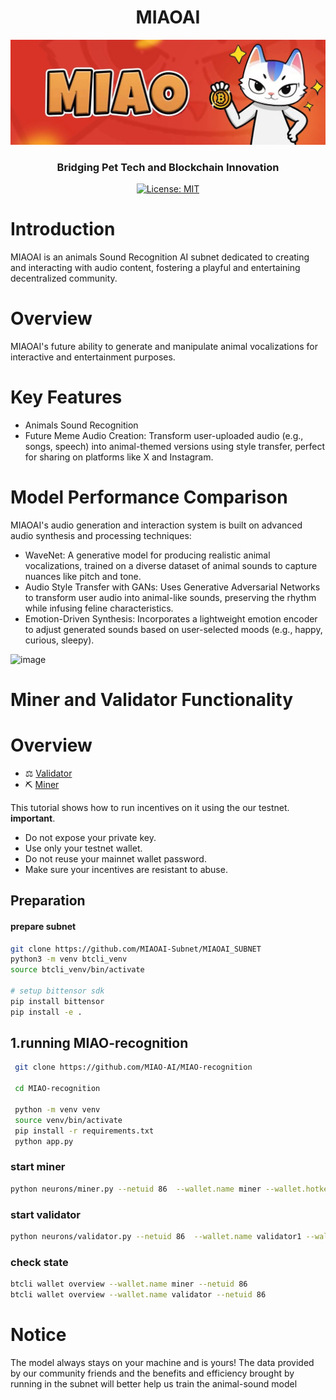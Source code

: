 <div align="center">

# **MIAOAI** <!-- omit in toc -->
![hero](./asset/offline.jpg)
### Bridging Pet Tech and Blockchain Innovation <!-- omit in toc -->


[![License: MIT](https://img.shields.io/badge/License-MIT-yellow.svg)](https://opensource.org/licenses/MIT)

</div>

#  Introduction

MIAOAI is an animals Sound Recognition AI subnet dedicated to creating and interacting with audio content, fostering a playful and entertaining decentralized community.

# Overview
MIAOAI's future ability to generate and manipulate animal vocalizations for interactive and entertainment purposes.

# Key Features

- Animals Sound Recognition
-	Future Meme Audio Creation: Transform user-uploaded audio (e.g., songs, speech) into animal-themed versions using style transfer, perfect for sharing on platforms like X and Instagram.

# Model Performance Comparison

MIAOAI's audio generation and interaction system is built on advanced audio synthesis and processing techniques:
-	WaveNet: A generative model for producing realistic animal vocalizations, trained on a diverse dataset of animal sounds to capture nuances like pitch and tone.
-	Audio Style Transfer with GANs: Uses Generative Adversarial Networks to transform user audio into animal-like sounds, preserving the rhythm while infusing feline characteristics.
-	Emotion-Driven Synthesis: Incorporates a lightweight emotion encoder to adjust generated sounds based on user-selected moods (e.g., happy, curious, sleepy).

<img width="416" alt="image" src="https://github.com/user-attachments/assets/a25d4cc0-bbca-4f74-b587-852a706e800e">

# Miner and Validator Functionality

# Overview
- ⚖️ [Validator](./docs/validator.md)
- ⛏️ [Miner](./docs/miner.md)

This tutorial shows how to  run incentives on it using the our testnet.
**important**.
- Do not expose your private key.
- Use only your testnet wallet.
- Do not reuse your mainnet wallet password.
- Make sure your incentives are resistant to abuse.

## Preparation
#### prepare subnet
```bash
git clone https://github.com/MIAOAI-Subnet/MIAOAI_SUBNET
python3 -m venv btcli_venv
source btcli_venv/bin/activate

# setup bittensor sdk
pip install bittensor
pip install -e .
```
##  1.running MIAO-recognition
```bash
 git clone https://github.com/MIAO-AI/MIAO-recognition

 cd MIAO-recognition

 python -m venv venv
 source venv/bin/activate
 pip install -r requirements.txt
 python app.py 
```

### start miner
```bash
python neurons/miner.py --netuid 86  --wallet.name miner --wallet.hotkey miner --logging.debug
```

### start validator
```bash
python neurons/validator.py --netuid 86  --wallet.name validator1 --wallet.hotkey validator1 --logging.debug 
```
### check state
```bash
btcli wallet overview --wallet.name miner --netuid 86
btcli wallet overview --wallet.name validator --netuid 86 
```

# Notice
The model always stays on your machine and is yours!
The data provided by our community friends and the benefits and efficiency brought by running in the subnet will better help us train the animal-sound model

